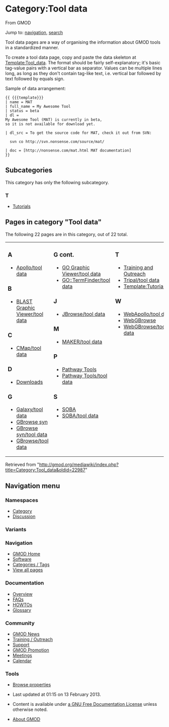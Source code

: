 <div id="mw-page-base" class="noprint">

</div>

<div id="mw-head-base" class="noprint">

</div>

<div id="content" class="mw-body" role="main">

<span id="top"></span>

<div id="mw-js-message" style="display:none;">

</div>



# <span dir="auto">Category:Tool data</span>

<div id="bodyContent">

<div id="siteSub">

From GMOD

</div>

<div id="contentSub">

</div>

<div id="jump-to-nav" class="mw-jump">

Jump to: [navigation](#mw-navigation), [search](#p-search)

</div>

<div id="mw-content-text" class="mw-content-ltr" lang="en" dir="ltr">

Tool data pages are a way of organising the information about GMOD tools
in a standardized manner.

To create a tool data page, copy and paste the data skeleton at
[Template:Tool_data](Template:Tool_data "Template:Tool data"). The
format should be fairly self-explanatory; it's basic tag-value pairs
with a vertical bar as separator. Values can be multiple lines long, as
long as they don't contain tag-like text, i.e. vertical bar followed by
text followed by equals sign.

Sample of data arrangement:

    {{ {{{template}}}
    | name = MAT
    | full_name = My Awesome Tool
    | status = beta
    | dl = 
    My Awesome Tool (MAT) is currently in beta,
    so it is not available for download yet.

    | dl_src = To get the source code for MAT, check it out from SVN:

      svn co http://svn.nonsense.com/source/mat/

    | doc = [http://nonsense.com/mat.html MAT documentation]
    }}

<div lang="en" dir="ltr">

<div id="mw-subcategories">

## Subcategories

This category has only the following subcategory.

<div class="mw-content-ltr" lang="en" dir="ltr">

### T

- [Tutorials](Category:Tutorials "Category:Tutorials")

</div>

</div>

<div id="mw-pages">

## Pages in category "Tool data"

The following 22 pages are in this category, out of 22 total.

<div class="mw-content-ltr" lang="en" dir="ltr">

<table style="width: 100%;">
<colgroup>
<col style="width: 33%" />
<col style="width: 33%" />
<col style="width: 33%" />
</colgroup>
<tbody>
<tr class="odd" style="vertical-align: top;">
<td style="width: 33.3%"><h3 id="a">A</h3>
<ul>
<li><a href="Apollo/tool_data" title="Apollo/tool data">Apollo/tool
data</a></li>
</ul>
<h3 id="b">B</h3>
<ul>
<li><a href="BLAST_Graphic_Viewer/tool_data"
title="BLAST Graphic Viewer/tool data">BLAST Graphic Viewer/tool
data</a></li>
</ul>
<h3 id="c">C</h3>
<ul>
<li><a href="CMap/tool_data" title="CMap/tool data">CMap/tool
data</a></li>
</ul>
<h3 id="d">D</h3>
<ul>
<li><a href="Downloads" title="Downloads">Downloads</a></li>
</ul>
<h3 id="g">G</h3>
<ul>
<li><a href="Galaxy/tool_data" title="Galaxy/tool data">Galaxy/tool
data</a></li>
<li><a href="GBrowse_syn.1" title="GBrowse syn">GBrowse syn</a></li>
<li><a href="GBrowse_syn/tool_data"
title="GBrowse syn/tool data">GBrowse syn/tool data</a></li>
<li><a href="GBrowse/tool_data" title="GBrowse/tool data">GBrowse/tool
data</a></li>
</ul></td>
<td style="width: 33.3%"><h3 id="g-cont.">G cont.</h3>
<ul>
<li><a href="GO_Graphic_Viewer/tool_data"
title="GO Graphic Viewer/tool data">GO Graphic Viewer/tool data</a></li>
<li><a href="GO::TermFinder/tool_data"
title="GO::TermFinder/tool data">GO::TermFinder/tool data</a></li>
</ul>
<h3 id="j">J</h3>
<ul>
<li><a href="JBrowse/tool_data" title="JBrowse/tool data">JBrowse/tool
data</a></li>
</ul>
<h3 id="m">M</h3>
<ul>
<li><a href="MAKER/tool_data" title="MAKER/tool data">MAKER/tool
data</a></li>
</ul>
<h3 id="p">P</h3>
<ul>
<li><a href="Pathway_Tools.1" title="Pathway Tools">Pathway
Tools</a></li>
<li><a href="Pathway_Tools/tool_data"
title="Pathway Tools/tool data">Pathway Tools/tool data</a></li>
</ul>
<h3 id="s">S</h3>
<ul>
<li><a href="SOBA.1" title="SOBA">SOBA</a></li>
<li><a href="SOBA/tool_data" title="SOBA/tool data">SOBA/tool
data</a></li>
</ul></td>
<td style="width: 33.3%"><h3 id="t-1">T</h3>
<ul>
<li><a href="Training_and_Outreach"
title="Training and Outreach">Training and Outreach</a></li>
<li><a href="Tripal/tool_data" title="Tripal/tool data">Tripal/tool
data</a></li>
<li><a href="Template:TutorialList"
title="Template:TutorialList">Template:TutorialList</a></li>
</ul>
<h3 id="w">W</h3>
<ul>
<li><a href="WebApollo/tool_data"
title="WebApollo/tool data">WebApollo/tool data</a></li>
<li><a href="WebGBrowse.1" title="WebGBrowse">WebGBrowse</a></li>
<li><a href="WebGBrowse/tool_data"
title="WebGBrowse/tool data">WebGBrowse/tool data</a></li>
</ul></td>
</tr>
</tbody>
</table>

</div>

</div>

</div>

</div>

<div class="printfooter">

Retrieved from
"<http://gmod.org/mediawiki/index.php?title=Category:Tool_data&oldid=22987>"

</div>

<div id="catlinks" class="catlinks catlinks-allhidden">

</div>

<div class="visualClear">

</div>

</div>

</div>

<div id="mw-navigation">

## Navigation menu

<div id="mw-head">



<div id="left-navigation">

<div id="p-namespaces" class="vectorTabs" role="navigation"
aria-labelledby="p-namespaces-label">

### Namespaces

- <span id="ca-nstab-category"><a href="Category:Tool_data" accesskey="c"
  title="View the category page [c]">Category</a></span>
- <span id="ca-talk"><a
  href="http://gmod.org/mediawiki/index.php?title=Category_talk:Tool_data&amp;action=edit&amp;redlink=1"
  accesskey="t"
  title="Discussion about the content page [t]">Discussion</a></span>

</div>

<div id="p-variants" class="vectorMenu emptyPortlet" role="navigation"
aria-labelledby="p-variants-label">

### 

### Variants[](#)

<div class="menu">

</div>

</div>

</div>

<div id="right-navigation">





</div>



</div>

</div>

</div>

<div id="mw-panel">

<div id="p-logo" role="banner">

<a href="Main_Page"
style="background-image: url(../images/GMOD-cogs.png);"
title="Visit the main page"></a>

</div>

<div id="p-Navigation" class="portal" role="navigation"
aria-labelledby="p-Navigation-label">

### Navigation

<div class="body">

- <span id="n-GMOD-Home">[GMOD Home](Main_Page)</span>
- <span id="n-Software">[Software](GMOD_Components)</span>
- <span id="n-Categories-.2F-Tags">[Categories /
  Tags](Categories)</span>
- <span id="n-View-all-pages">[View all pages](Special:AllPages)</span>

</div>

</div>

<div id="p-Documentation" class="portal" role="navigation"
aria-labelledby="p-Documentation-label">

### Documentation

<div class="body">

- <span id="n-Overview">[Overview](Overview)</span>
- <span id="n-FAQs">[FAQs](Category:FAQ)</span>
- <span id="n-HOWTOs">[HOWTOs](Category:HOWTO)</span>
- <span id="n-Glossary">[Glossary](Glossary)</span>

</div>

</div>

<div id="p-Community" class="portal" role="navigation"
aria-labelledby="p-Community-label">

### Community

<div class="body">

- <span id="n-GMOD-News">[GMOD News](GMOD_News)</span>
- <span id="n-Training-.2F-Outreach">[Training /
  Outreach](Training_and_Outreach)</span>
- <span id="n-Support">[Support](Support)</span>
- <span id="n-GMOD-Promotion">[GMOD Promotion](GMOD_Promotion)</span>
- <span id="n-Meetings">[Meetings](Meetings)</span>
- <span id="n-Calendar">[Calendar](Calendar)</span>

</div>

</div>

<div id="p-tb" class="portal" role="navigation"
aria-labelledby="p-tb-label">

### Tools

<div class="body">


- <span id="t-smwbrowselink"><a href="Special:Browse/Category:Tool_data" rel="smw-browse">Browse
  properties</a></span>


</div>

</div>

</div>

</div>

<div id="footer" role="contentinfo">

- <span id="footer-info-lastmod">Last updated at 01:15 on 13 February
  2013.</span>
<!-- - <span id="footer-info-viewcount">10,820 page views.</span> -->
- <span id="footer-info-copyright">Content is available under
  <a href="http://www.gnu.org/licenses/fdl-1.3.html" class="external"
  rel="nofollow">a GNU Free Documentation License</a> unless otherwise
  noted.</span>

<!-- -->

- <span id="footer-places-about">[About
  GMOD](GMOD:About "GMOD:About")</span>

<!-- -->






</div>
